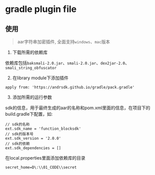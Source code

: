 # gradle plugin file

## 使用

> aar字符串加密插件, 全面支持`windows`、`mac`版本

1. 下载所需的依赖库

依赖库包括`baksmali-2.0.jar`、`smali-2.0.jar`、`dex2jar-2.0`、`smali_string_obfuscator`

2. 在library module下添加插件

```
apply from: 'https://andrsdk.github.io/gradle/pack.gradle'
```

3. 添加所需的运行参数

sdk的信息，用于最终生成的aar的名称和pom.xml里面的信息，在项目下的build.gradle下配置，如:

``` 
// sdk的名称
ext.sdk_name = 'function_blocksdk'
// sdk的版本号
ext.sdk_version = '2.0.0'
// sdk的依赖
ext.sdk_dependencies = []
```

在local.properties里面添加依赖库的目录

```
secret_home=D\:\\01_CODE\\secret
```
